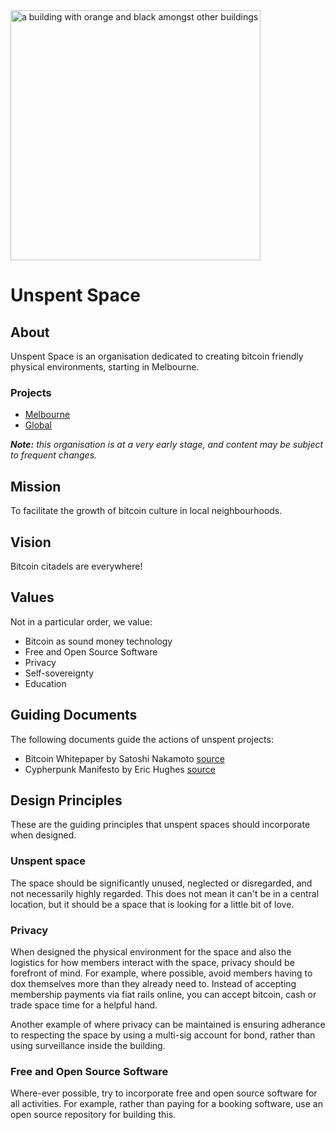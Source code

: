 <img style="width: 400px;" alt="a building with orange and black amongst other buildings" src="https://github.com/unspentspace/.github/assets/132414909/e2ec3e4a-7ba1-4277-97a9-9c3fb4a4f64f">

# Unspent Space

## About
Unspent Space is an organisation dedicated to creating bitcoin friendly physical environments, starting in Melbourne.

### Projects
- [Melbourne](https://github.com/unspentspace/melbourne)
- [Global](https://github.com/unspentspace/global)

_**Note:** this organisation is at a very early stage, and content may be subject to frequent changes._

## Mission
To facilitate the growth of bitcoin culture in local neighbourhoods.

## Vision
Bitcoin citadels are everywhere!

## Values
Not in a particular order, we value:
- Bitcoin as sound money technology
- Free and Open Source Software
- Privacy
- Self-sovereignty
- Education

## Guiding Documents
The following documents guide the actions of unspent projects:
- Bitcoin Whitepaper by Satoshi Nakamoto [source](https://bitcoin.org/bitcoin.pdf)
- Cypherpunk Manifesto by Eric Hughes [source](https://nakamotoinstitute.org/cypherpunk-manifesto/)

## Design Principles
These are the guiding principles that unspent spaces should incorporate when designed. 

### Unspent space
The space should be significantly unused, neglected or disregarded, and not necessarily highly regarded. This does not mean it can't be in a central location, but it should be a space that is looking for a little bit of love.

### Privacy
When designed the physical environment for the space and also the logistics for how members interact with the space, privacy should be forefront of mind. For example, where possible, avoid members having to dox themselves more than they already need to. Instead of accepting membership payments via fiat rails online, you can accept bitcoin, cash or trade space time for a helpful hand.

Another example of where privacy can be maintained is ensuring adherance to respecting the space by using a multi-sig account for bond, rather than using surveillance inside the building.

### Free and Open Source Software
Where-ever possible, try to incorporate free and open source software for all activities. For example, rather than paying for a booking software, use an open source repository for building this.
